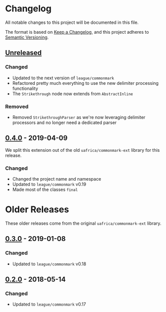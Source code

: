 # Changelog

All notable changes to this project will be documented in this file.

The format is based on [Keep a Changelog](https://keepachangelog.com/en/1.0.0/),
and this project adheres to [Semantic Versioning](https://semver.org/spec/v2.0.0.html).

## [Unreleased][unreleased]

### Changed

 - Updated to the next version of `league/commonmark`
 - Refactored pretty much everything to use the new delimiter processing functionality
 - The `Strikethrough` node now extends from `AbstractInline`

### Removed
 - Removed `StrikethroughParser` as we're now leveraging delimiter processors and no longer need a dedicated parser

## [0.4.0] - 2019-04-09

We split this extension out of the old `uafrica/commonmark-ext` library for this release.

### Changed

 - Changed the project name and namespace
 - Updated to `league/commonmark` v0.19
 - Made most of the classes `final`

# Older Releases

These older releases come from the original `uafrica/commonmark-ext` library.

## [0.3.0] - 2019-01-08

### Changed

 - Updated to `league/commonmark` v0.18

## [0.2.0] - 2018-05-14

### Changed

 - Updated to `league/commonmark` v0.17

[unreleased]: https://github.com/thephpleague/commonmark-ext-strikethrough/compare/v0.4.0...HEAD
[0.4.0]: https://github.com/thephpleague/commonmark-ext-strikethrough/compare/v0.3.0...v0.4.0
[0.3.0]: https://github.com/thephpleague/commonmark-ext-strikethrough/compare/v0.2.0...v0.3.0
[0.2.0]: https://github.com/thephpleague/commonmark-ext-strikethrough/compare/v0.1.1...v0.2.0
